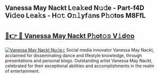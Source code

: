 ## Vanessa May Nackt L𝚎a𝚔ed N𝚞𝚍e - Part-f4D Vi𝚍𝚎o L𝚎a𝚔s - H𝚘𝚝 O𝚗𝚕yf𝚊ns P𝚑𝚘tos M8FfL

# <h2><a href="http://kfeknt.oniu.top/?m=Vanessa+May+Nackt">🔗👉 🔴 Vanessa May Nackt P𝚑ot𝚘𝚜 V𝚒d𝚎o</a></h2>

[![Vanessa May Nackt Nu𝚍e𝚜](https://i.imgur.com/0qMVB7G.gif)](http://kfeknt.oniu.top/?m=Vanessa+May+Nackt)
Social media innovator Vanessa May Nackt, acclaimed for disseminating dance and lifestyle knowledge, through presentations and personal blogs. Outstanding artist Vanessa May Nackt, celebrated for their exceptional abilities and accomplishments in the realm of entertainment.  
